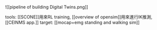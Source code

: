 ![[pipeline of building Digital Twins.png]]

tools: [[SCONE]]用來RL training, [[overview of opensim]]用來進行IK推測, [[CEINMS app.]]
target: [[mocap+emg standing and walking sim]]

